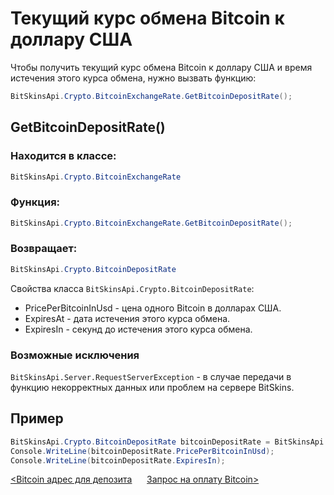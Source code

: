 ﻿# Текущий курс обмена Bitcoin к доллару США

Чтобы получить текущий курс обмена Bitcoin к доллару США и время истечения этого курса обмена, нужно вызвать функцию:

```csharp
BitSkinsApi.Crypto.BitcoinExchangeRate.GetBitcoinDepositRate();
```

## GetBitcoinDepositRate()

### Находится в классе:

```csharp
BitSkinsApi.Crypto.BitcoinExchangeRate
```

### Функция:

```csharp
BitSkinsApi.Crypto.BitcoinExchangeRate.GetBitcoinDepositRate();
```

### Возвращает:

```csharp
BitSkinsApi.Crypto.BitcoinDepositRate
```

Свойства класса ```BitSkinsApi.Crypto.BitcoinDepositRate```:
* PricePerBitcoinInUsd - цена одного Bitcoin в долларах США.
* ExpiresAt - дата истечения этого курса обмена.
* ExpiresIn - секунд до истечения этого курса обмена.

### Возможные исключения
```BitSkinsApi.Server.RequestServerException``` - в случае передачи в функцию некорректных данных или проблем на сервере BitSkins.

## Пример

```csharp
BitSkinsApi.Crypto.BitcoinDepositRate bitcoinDepositRate = BitSkinsApi.Crypto.BitcoinExchangeRate.GetBitcoinDepositRate();
Console.WriteLine(bitcoinDepositRate.PricePerBitcoinInUsd);
Console.WriteLine(bitcoinDepositRate.ExpiresIn);
```

[<Bitcoin адрес для депозита](https://github.com/dmitrydnl/BitSkinsApi/blob/master/docs/ru/crypto/bitcoin_deposit_address.md) &nbsp;&nbsp;&nbsp;&nbsp; [Запрос на оплату Bitcoin>](https://github.com/dmitrydnl/BitSkinsApi/blob/master/docs/ru/crypto/create_bitcoin_deposit.md)